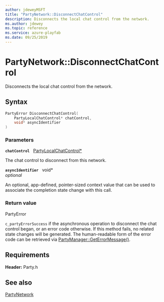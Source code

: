 ```yaml
---
author: jdeweyMSFT
title: "PartyNetwork::DisconnectChatControl"
description: Disconnects the local chat control from the network.
ms.author: jdewey
ms.topic: reference
ms.service: azure-playfab
ms.date: 09/25/2019
---
```


# PartyNetwork::DisconnectChatControl  

Disconnects the local chat control from the network.  

## Syntax  
  
```cpp
PartyError DisconnectChatControl(  
    PartyLocalChatControl* chatControl,  
    void* asyncIdentifier  
)  
```  
  
### Parameters  
  
**`chatControl`** &nbsp; [PartyLocalChatControl*](../../PartyLocalChatControl/partylocalchatcontrol.md)  
  
The chat control to disconnect from this network.  
  
**`asyncIdentifier`** &nbsp; void*  
*optional*  
  
An optional, app-defined, pointer-sized context value that can be used to associate the completion state change with this call.  
  
  
### Return value  
PartyError
  
```c_partyErrorSuccess``` if the asynchronous operation to disconnect the chat control began, or an error code otherwise. If this method fails, no related state changes will be generated. The human-readable form of the error code can be retrieved via [PartyManager::GetErrorMessage()](../../PartyManager/methods/partymanager_geterrormessage.md).
  
  
## Requirements  
  
**Header:** Party.h
  
## See also  
[PartyNetwork](../partynetwork.md)  

  
  

